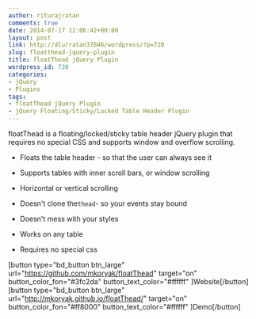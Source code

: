 ```yaml
---
author: riturajratan
comments: true
date: 2014-07-17 12:06:42+00:00
layout: post
link: http://dlurratan37846/wordpress/?p=720
slug: floatthead-jquery-plugin
title: floatThead jQuery Plugin
wordpress_id: 720
categories:
- jQuery
- Plugins
tags:
- floatThead jQuery Plugin
- jQuery Floating/Sticky/Locked Table Header Plugin
---
```


floatThead is a floating/locked/sticky table header jQuery plugin that requires no special CSS and supports window and overflow scrolling.



	
  * Floats the table header - so that the user can always see it

	
  * Supports tables with inner scroll bars, or window scrolling

	
  * Horizontal or vertical scrolling

	
  * Doesn't clone the`thead`- so your events stay bound

	
  * Doesn't mess with your styles

	
  * Works on any table

	
  * Requires no special css


[button type="bd_button btn_large" url="https://github.com/mkoryak/floatThead" target="on" button_color_fon="#3fc2da" button_text_color="#ffffff" ]Website[/button]  [button type="bd_button btn_large" url="http://mkoryak.github.io/floatThead/" target="on" button_color_fon="#ff8000" button_text_color="#ffffff" ]Demo[/button]
